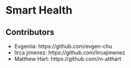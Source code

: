 # Smart Health


## Contributors
<ul><li>Evgeniia: https://github.com/evgen-chu</li>
<li>lirca jimenez: https://github.com/lircajimenez</li>
<li>Matthew Hart: https://github.com/m-atthart</li></ul>

